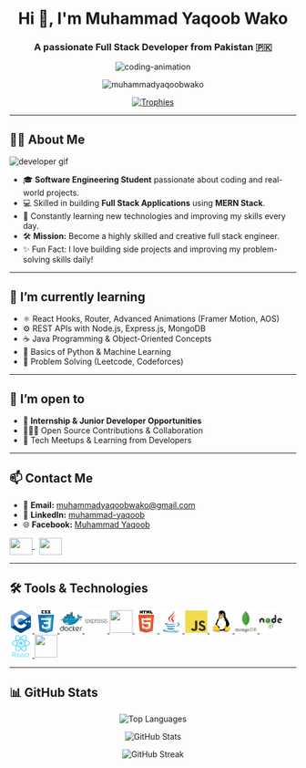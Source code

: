 <h1 align="center">Hi 👋, I'm Muhammad Yaqoob Wako</h1>
<h3 align="center">A passionate Full Stack Developer from Pakistan 🇵🇰</h3>

<p align="center">
  <img src="https://media.giphy.com/media/qgQUggAC3Pfv687qPC/giphy.gif" width="400" height="250" alt="coding-animation">
</p>

<p align="center"> 
  <img src="https://komarev.com/ghpvc/?username=muhammadyaqoobwako&label=Profile%20views&color=0e75b6&style=flat" alt="muhammadyaqoobwako" /> 
</p>

<p align="center"> 
  <a href="https://github.com/ryo-ma/github-profile-trophy">
    <img src="https://github-profile-trophy.vercel.app/?username=muhammadyaqoobwako&theme=radical" alt="Trophies" />
  </a> 
</p>

---

## 🧑‍💻 About Me

<p align="left">
<img src="https://media.giphy.com/media/f3iwJFOVOwuy7K6FFw/giphy.gif" width="250" alt="developer gif">
</p>

- 🎓 **Software Engineering Student** passionate about coding and real-world projects.
- 💻 Skilled in building **Full Stack Applications** using **MERN Stack**.
- 🚀 Constantly learning new technologies and improving my skills every day.
- 🛠️ **Mission:** Become a highly skilled and creative full stack engineer.
- ✨ Fun Fact: I love building side projects and improving my problem-solving skills daily!

---

## 🌱 I’m currently learning
- ⚛️ React Hooks, Router, Advanced Animations (Framer Motion, AOS)
- ⚙️ REST APIs with Node.js, Express.js, MongoDB
- ☕ Java Programming & Object-Oriented Concepts
- 🐍 Basics of Python & Machine Learning
- 🧩 Problem Solving (Leetcode, Codeforces)

---

## 👀 I’m open to
- 💼 **Internship & Junior Developer Opportunities**
- 🧑‍🤝‍🧑 Open Source Contributions & Collaboration
- 📢 Tech Meetups & Learning from Developers

---

## 📫 Contact Me

- 📧 **Email:** muhammadyaqoobwako@gmail.com
- 🔗 **LinkedIn:** [muhammad-yaqoob](https://linkedin.com/in/muhammad-yaqoob)
- 🌐 **Facebook:** [Muhammad Yaqoob](https://facebook.com/muhammad.yaqoob)

<p align="left">
<a href="https://linkedin.com/in/muhammad-yaqoob" target="_blank">
  <img align="center" src="https://raw.githubusercontent.com/rahuldkjain/github-profile-readme-generator/master/src/images/icons/Social/linked-in-alt.svg" height="30" width="40" />
</a> &nbsp;
<a href="https://facebook.com/muhammad.yaqoob" target="_blank">
  <img align="center" src="https://raw.githubusercontent.com/rahuldkjain/github-profile-readme-generator/master/src/images/icons/Social/facebook.svg" height="30" width="40" />
</a>
</p>

---

## 🛠️ Tools & Technologies

<p align="left"> 
<a href="https://www.w3schools.com/cpp/" target="_blank"> <img src="https://raw.githubusercontent.com/devicons/devicon/master/icons/cplusplus/cplusplus-original.svg" width="40" height="40"/> </a> 
<a href="https://www.w3schools.com/css/" target="_blank"> <img src="https://raw.githubusercontent.com/devicons/devicon/master/icons/css3/css3-original-wordmark.svg" width="40" height="40"/> </a> 
<a href="https://docker.com" target="_blank"> <img src="https://raw.githubusercontent.com/devicons/devicon/master/icons/docker/docker-original-wordmark.svg" width="40" height="40"/> </a> 
<a href="https://expressjs.com" target="_blank"> <img src="https://raw.githubusercontent.com/devicons/devicon/master/icons/express/express-original-wordmark.svg" width="40" height="40"/> </a> 
<a href="https://figma.com" target="_blank"> <img src="https://www.vectorlogo.zone/logos/figma/figma-icon.svg" width="40" height="40"/> </a> 
<a href="https://html.com" target="_blank"> <img src="https://raw.githubusercontent.com/devicons/devicon/master/icons/html5/html5-original-wordmark.svg" width="40" height="40"/> </a> 
<a href="https://java.com" target="_blank"> <img src="https://raw.githubusercontent.com/devicons/devicon/master/icons/java/java-original.svg" width="40" height="40"/> </a> 
<a href="https://developer.mozilla.org/en-US/docs/Web/JavaScript" target="_blank"> <img src="https://raw.githubusercontent.com/devicons/devicon/master/icons/javascript/javascript-original.svg" width="40" height="40"/> </a> 
<a href="https://linux.org" target="_blank"> <img src="https://raw.githubusercontent.com/devicons/devicon/master/icons/linux/linux-original.svg" width="40" height="40"/> </a> 
<a href="https://mongodb.com" target="_blank"> <img src="https://raw.githubusercontent.com/devicons/devicon/master/icons/mongodb/mongodb-original-wordmark.svg" width="40" height="40"/> </a> 
<a href="https://nodejs.org" target="_blank"> <img src="https://raw.githubusercontent.com/devicons/devicon/master/icons/nodejs/nodejs-original-wordmark.svg" width="40" height="40"/> </a> 
<a href="https://reactjs.org" target="_blank"> <img src="https://raw.githubusercontent.com/devicons/devicon/master/icons/react/react-original-wordmark.svg" width="40" height="40"/> </a> 
<a href="https://unity.com" target="_blank"> <img src="https://www.vectorlogo.zone/logos/unity3d/unity3d-icon.svg" width="40" height="40"/> </a> 
</p>

---

## 📊 GitHub Stats

<p align="center">
<img src="https://github-readme-stats.vercel.app/api/top-langs?username=muhammadyaqoobwako&show_icons=true&locale=en&layout=compact&theme=radical" alt="Top Languages" />
</p>

<p align="center">
<img src="https://github-readme-stats.vercel.app/api?username=muhammadyaqoobwako&show_icons=true&locale=en&theme=radical" alt="GitHub Stats" />
</p>

<p align="center">
<img src="https://github-readme-streak-stats.herokuapp.com/?user=muhammadyaqoobwako&theme=radical" alt="GitHub Streak" />
</p>
